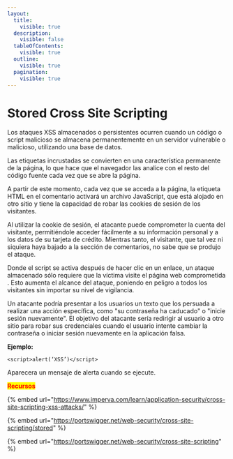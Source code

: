 ```yaml
---
layout:
  title:
    visible: true
  description:
    visible: false
  tableOfContents:
    visible: true
  outline:
    visible: true
  pagination:
    visible: true
---
```


# Stored Cross Site Scripting

Los ataques XSS almacenados o persistentes ocurren cuando un código o script malicioso se almacena permanentemente en un servidor vulnerable o malicioso, utilizando una base de datos.

Las etiquetas incrustadas se convierten en una característica permanente de la página, lo que hace que el navegador las analice con el resto del código fuente cada vez que se abre la página.

A partir de este momento, cada vez que se acceda a la página, la etiqueta HTML en el comentario activará un archivo JavaScript, que está alojado en otro sitio y tiene la capacidad de robar las cookies de sesión de los visitantes.

Al utilizar la cookie de sesión, el atacante puede comprometer la cuenta del visitante, permitiéndole acceder fácilmente a su información personal y a los datos de su tarjeta de crédito. Mientras tanto, el visitante, que tal vez ni siquiera haya bajado a la sección de comentarios, no sabe que se produjo el ataque.

Donde el script se activa después de hacer clic en un enlace, un ataque almacenado sólo requiere que la víctima visite el página web comprometida . Esto aumenta el alcance del ataque, poniendo en peligro a todos los visitantes sin importar su nivel de vigilancia.

Un atacante podría presentar a los usuarios un texto que los persuada a realizar una acción específica, como "su contraseña ha caducado" o "inicie sesión nuevamente". El objetivo del atacante sería redirigir al usuario a otro sitio para robar sus credenciales cuando el usuario intente cambiar la contraseña o iniciar sesión nuevamente en la aplicación falsa.

**Ejemplo:**

```
<script>alert(‘XSS’)</script>
```

Aparecera un mensaje de alerta cuando se ejecute.

<mark style="color:red;">**Recursos**</mark>

{% embed url="https://www.imperva.com/learn/application-security/cross-site-scripting-xss-attacks/" %}

{% embed url="https://portswigger.net/web-security/cross-site-scripting/stored" %}

{% embed url="https://portswigger.net/web-security/cross-site-scripting" %}
